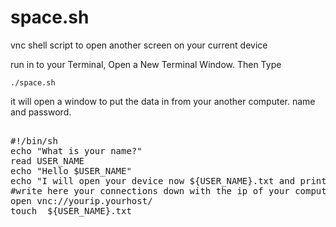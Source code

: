 # space.sh
vnc shell script to open another screen on your current device


run in to your Terminal, Open a New Terminal Window. Then Type 


<code>./space.sh</code>

it will open a window to put the data in from your another computer.
name and password. 


<pre>
	
#!/bin/sh
echo "What is your name?"
read USER_NAME
echo "Hello $USER_NAME"
echo "I will open your device now ${USER_NAME}.txt and print out your file"
#write here your connections down with the ip of your computer which do you want to connect.
open vnc://yourip.yourhost/
touch  ${USER_NAME}.txt

</pre>